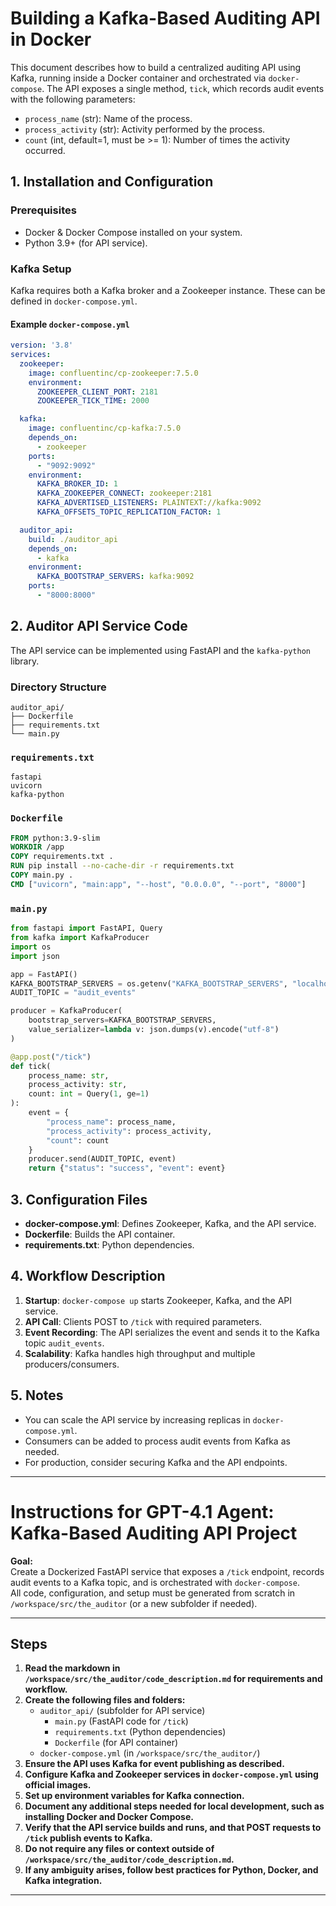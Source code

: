 # Building a Kafka-Based Auditing API in Docker

This document describes how to build a centralized auditing API using Kafka, running inside a Docker container and orchestrated via `docker-compose`. The API exposes a single method, `tick`, which records audit events with the following parameters:

- `process_name` (str): Name of the process.
- `process_activity` (str): Activity performed by the process.
- `count` (int, default=1, must be >= 1): Number of times the activity occurred.

## 1. Installation and Configuration

### Prerequisites

- Docker & Docker Compose installed on your system.
- Python 3.9+ (for API service).

### Kafka Setup

Kafka requires both a Kafka broker and a Zookeeper instance. These can be defined in `docker-compose.yml`.

#### Example `docker-compose.yml`

```yaml
version: '3.8'
services:
  zookeeper:
    image: confluentinc/cp-zookeeper:7.5.0
    environment:
      ZOOKEEPER_CLIENT_PORT: 2181
      ZOOKEEPER_TICK_TIME: 2000

  kafka:
    image: confluentinc/cp-kafka:7.5.0
    depends_on:
      - zookeeper
    ports:
      - "9092:9092"
    environment:
      KAFKA_BROKER_ID: 1
      KAFKA_ZOOKEEPER_CONNECT: zookeeper:2181
      KAFKA_ADVERTISED_LISTENERS: PLAINTEXT://kafka:9092
      KAFKA_OFFSETS_TOPIC_REPLICATION_FACTOR: 1

  auditor_api:
    build: ./auditor_api
    depends_on:
      - kafka
    environment:
      KAFKA_BOOTSTRAP_SERVERS: kafka:9092
    ports:
      - "8000:8000"
```

## 2. Auditor API Service Code

The API service can be implemented using FastAPI and the `kafka-python` library.

### Directory Structure

```
auditor_api/
├── Dockerfile
├── requirements.txt
└── main.py
```

### `requirements.txt`

```
fastapi
uvicorn
kafka-python
```

### `Dockerfile`

```dockerfile
FROM python:3.9-slim
WORKDIR /app
COPY requirements.txt .
RUN pip install --no-cache-dir -r requirements.txt
COPY main.py .
CMD ["uvicorn", "main:app", "--host", "0.0.0.0", "--port", "8000"]
```

### `main.py`

```python
from fastapi import FastAPI, Query
from kafka import KafkaProducer
import os
import json

app = FastAPI()
KAFKA_BOOTSTRAP_SERVERS = os.getenv("KAFKA_BOOTSTRAP_SERVERS", "localhost:9092")
AUDIT_TOPIC = "audit_events"

producer = KafkaProducer(
    bootstrap_servers=KAFKA_BOOTSTRAP_SERVERS,
    value_serializer=lambda v: json.dumps(v).encode("utf-8")
)

@app.post("/tick")
def tick(
    process_name: str,
    process_activity: str,
    count: int = Query(1, ge=1)
):
    event = {
        "process_name": process_name,
        "process_activity": process_activity,
        "count": count
    }
    producer.send(AUDIT_TOPIC, event)
    return {"status": "success", "event": event}
```

## 3. Configuration Files

- **docker-compose.yml**: Defines Zookeeper, Kafka, and the API service.
- **Dockerfile**: Builds the API container.
- **requirements.txt**: Python dependencies.

## 4. Workflow Description

1. **Startup**: `docker-compose up` starts Zookeeper, Kafka, and the API service.
2. **API Call**: Clients POST to `/tick` with required parameters.
3. **Event Recording**: The API serializes the event and sends it to the Kafka topic `audit_events`.
4. **Scalability**: Kafka handles high throughput and multiple producers/consumers.

## 5. Notes

- You can scale the API service by increasing replicas in `docker-compose.yml`.
- Consumers can be added to process audit events from Kafka as needed.
- For production, consider securing Kafka and the API endpoints.

---

# Instructions for GPT-4.1 Agent: Kafka-Based Auditing API Project

**Goal:**  
Create a Dockerized FastAPI service that exposes a `/tick` endpoint, records audit events to a Kafka topic, and is orchestrated with `docker-compose`.  
All code, configuration, and setup must be generated from scratch in `/workspace/src/the_auditor` (or a new subfolder if needed).

---

## Steps

1. **Read the markdown in `/workspace/src/the_auditor/code_description.md` for requirements and workflow.**
2. **Create the following files and folders:**
   - `auditor_api/` (subfolder for API service)
     - `main.py` (FastAPI code for `/tick`)
     - `requirements.txt` (Python dependencies)
     - `Dockerfile` (for API container)
   - `docker-compose.yml` (in `/workspace/src/the_auditor/`)
3. **Ensure the API uses Kafka for event publishing as described.**
4. **Configure Kafka and Zookeeper services in `docker-compose.yml` using official images.**
5. **Set up environment variables for Kafka connection.**
6. **Document any additional steps needed for local development, such as installing Docker and Docker Compose.**
7. **Verify that the API service builds and runs, and that POST requests to `/tick` publish events to Kafka.**
8. **Do not require any files or context outside of `/workspace/src/the_auditor/code_description.md`.**
9. **If any ambiguity arises, follow best practices for Python, Docker, and Kafka integration.**

---


